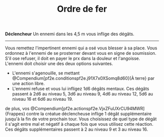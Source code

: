 ﻿---
title: Ordre de fer
titleEn: Iron Command
id: M8RCbthRhB4bxO9t
group: actions
---
<p><strong>Déclencheur</strong> Un ennemi dans les 4,5 m vous inflige des dégâts.</p><hr><p>Vous remettez l'impertinent ennemi qui a osé vous blesser à sa place. Vous ordonnez à l'ennemi de se prosterner devant vous en signe de soumission. S'il ose refuser, il doit en payer le prx dans la douleur et l'angoisse. L'ennemi doit choisir une des deux options suivantes.</p><ul><li>L'ennemi s'agenouille, se mettant @Compendium[pf2e.conditionspf2e.j91X7x0XSomq8d60]{À terre} par une action libre.</li><li>L'ennemi refuse et vous lui infligez 1d6 dégâts mentaux. Ces dégâts passent à 2d6 au niveau 5, 3d6 au niveau 9, 4d6 au niveau 12, 5d6 au niveau 16 et 6d6 au niveau 19.</li></ul><p>de plus, vos @Compendium[pf2e.actionspf2e.VjxZFuUXrCU94MWR]{Frappes} contre la créatue déclencheuse inflige 1 dégât supplémentaire jusqu'à la fin de votre prochain tour. Vous choisissez de quel type de dégât il s'agit entre mal et négatif à chaque fois que vous utilisez cette réaction. Ces dégâts supplémentaires passent à 2 au niveau 9 et 3 au niveau 16.</p>
